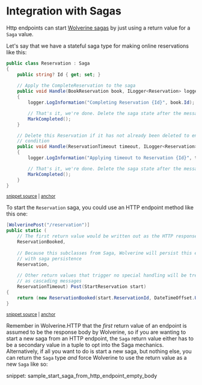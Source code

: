 # Integration with Sagas

Http endpoints can start [Wolverine sagas](/guide/durability/sagas) by just using a return value for a `Saga` value. 

Let's say that we have a stateful saga type for making online reservations like this:

<!-- snippet: sample_reservation_saga -->
<a id='snippet-sample_reservation_saga'></a>
```cs
public class Reservation : Saga
{
    public string? Id { get; set; }
    
    // Apply the CompleteReservation to the saga
    public void Handle(BookReservation book, ILogger<Reservation> logger)
    {
        logger.LogInformation("Completing Reservation {Id}", book.Id);

        // That's it, we're done. Delete the saga state after the message is done.
        MarkCompleted();
    }

    // Delete this Reservation if it has not already been deleted to enforce a "timeout"
    // condition
    public void Handle(ReservationTimeout timeout, ILogger<Reservation> logger)
    {
        logger.LogInformation("Applying timeout to Reservation {Id}", timeout.Id);

        // That's it, we're done. Delete the saga state after the message is done.
        MarkCompleted();
    }
}
```
<sup><a href='https://github.com/JasperFx/wolverine/blob/main/src/Http/WolverineWebApi/SagaExample.cs#L62-L88' title='Snippet source file'>snippet source</a> | <a href='#snippet-sample_reservation_saga' title='Start of snippet'>anchor</a></sup>
<!-- endSnippet -->

To start the `Reservation` saga, you could use an HTTP endpoint method like this one:

<!-- snippet: sample_starting_saga_from_http_endpoint -->
<a id='snippet-sample_starting_saga_from_http_endpoint'></a>
```cs
[WolverinePost("/reservation")]
public static (
    // The first return value would be written out as the HTTP response body
    ReservationBooked, 
    
    // Because this subclasses from Saga, Wolverine will persist this entity
    // with saga persistence
    Reservation, 
    
    // Other return values that trigger no special handling will be treated
    // as cascading messages
    ReservationTimeout) Post(StartReservation start)
{
    return (new ReservationBooked(start.ReservationId, DateTimeOffset.UtcNow), new Reservation { Id = start.ReservationId }, new ReservationTimeout(start.ReservationId));
}
```
<sup><a href='https://github.com/JasperFx/wolverine/blob/main/src/Http/WolverineWebApi/SagaExample.cs#L14-L32' title='Snippet source file'>snippet source</a> | <a href='#snippet-sample_starting_saga_from_http_endpoint' title='Start of snippet'>anchor</a></sup>
<!-- endSnippet -->

Remember in Wolverine.HTTP that the *first* return value of an endpoint is assumed to be the response body by Wolverine, so if you are
wanting to start a new saga from an HTTP endpoint, the `Saga` return value either has to be a secondary value in a tuple to
opt into the Saga mechanics. Alternatively, if all you want to do is start a new saga, but nothing else, you can return
the `Saga` type *and* force Wolverine to use the return value as a new `Saga` like so:

snippet: sample_start_saga_from_http_endpoint_empty_body

